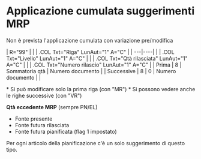 # Applicazione cumulata suggerimenti MRP
Non è prevista l'applicazione cumulata con variazione pre/modifica


|  R="99" |
| 
| .COL Txt="Riga" LunAut="1" A="C" |
| ---|----|
| 
| .COL Txt="Livello" LunAut="1" A="C" |
| 
| .COL Txt="Qtà rilasciata" LunAut="1" A="C" |
| 
| .COL Txt="Numero rilascio" LunAut="1" A="C" |
|  Prima | 8  | Sommatoria qtà | Numero documento |
|  Successive | 8  | 0 | Numero documento |
| 


\* Si può modificare solo la prima riga (con "MR")
\* Si possono vedere anche le righe successive (con "VR")

**Qtà eccedente MRP** (sempre PN/EL)
 - Fonte presente
 - Fonte futura rilasciata
 - Fonte futura pianificata (flag 1 impostato)

Per ogni articolo della pianificazione c'è un solo suggerimento di questo tipo.
